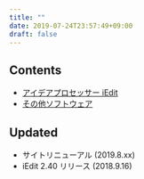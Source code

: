 ```yaml
---
title: ""
date: 2019-07-24T23:57:49+09:00
draft: false
---
```


## Contents

- [アイデアプロセッサー iEdit](/software/iedit/)
- [その他ソフトウェア](software/)

## Updated

- サイトリニューアル (2019.8.xx)
- iEdit 2.40 リリース (2018.9.16)